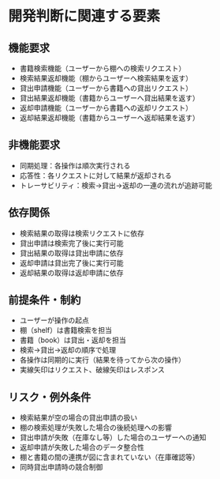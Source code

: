 # 開発判断に関連する要素

## 機能要求
- 書籍検索機能（ユーザーから棚への検索リクエスト）
- 検索結果返却機能（棚からユーザーへ検索結果を返す）
- 貸出申請機能（ユーザーから書籍への貸出リクエスト）
- 貸出結果返却機能（書籍からユーザーへ貸出結果を返す）
- 返却申請機能（ユーザーから書籍への返却リクエスト）
- 返却結果返却機能（書籍からユーザーへ返却結果を返す）

## 非機能要求
- 同期処理：各操作は順次実行される
- 応答性：各リクエストに対して結果が返却される
- トレーサビリティ：検索→貸出→返却の一連の流れが追跡可能

## 依存関係
- 検索結果の取得は検索リクエストに依存
- 貸出申請は検索完了後に実行可能
- 貸出結果の取得は貸出申請に依存
- 返却申請は貸出完了後に実行可能
- 返却結果の取得は返却申請に依存

## 前提条件・制約
- ユーザーが操作の起点
- 棚（shelf）は書籍検索を担当
- 書籍（book）は貸出・返却を担当
- 検索→貸出→返却の順序で処理
- 各操作は同期的に実行（結果を待ってから次の操作）
- 実線矢印はリクエスト、破線矢印はレスポンス

## リスク・例外条件
- 検索結果が空の場合の貸出申請の扱い
- 棚の検索処理が失敗した場合の後続処理への影響
- 貸出申請が失敗（在庫なし等）した場合のユーザーへの通知
- 返却申請が失敗した場合のデータ整合性
- 棚と書籍の間の連携が図に含まれていない（在庫確認等）
- 同時貸出申請時の競合制御
